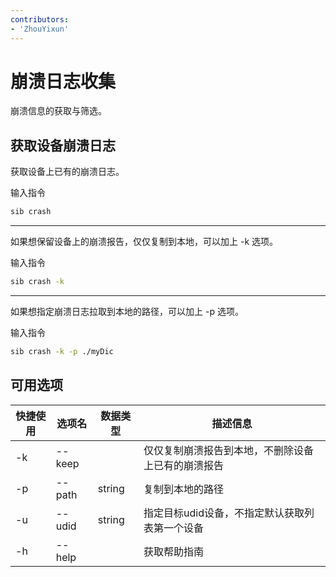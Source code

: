 ```yaml
---
contributors:
- 'ZhouYixun'
---
```


# 崩溃日志收集

崩溃信息的获取与筛选。

## 获取设备崩溃日志

获取设备上已有的崩溃日志。

输入指令
```bash
sib crash
```
---
如果想保留设备上的崩溃报告，仅仅复制到本地，可以加上 -k 选项。

输入指令
```bash
sib crash -k
```

---
如果想指定崩溃日志拉取到本地的路径，可以加上 -p 选项。

输入指令
```bash
sib crash -k -p ./myDic
```

## 可用选项

| 快捷使用 | 选项名    | 数据类型   | 描述信息                      |
|------|--------|--------|---------------------------|
| -k   | --keep |        | 仅仅复制崩溃报告到本地，不删除设备上已有的崩溃报告 |
| -p   | --path | string | 复制到本地的路径                  |
| -u   | --udid | string | 指定目标udid设备，不指定默认获取列表第一个设备 |
| -h   | --help |        | 获取帮助指南                    |


